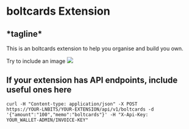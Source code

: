 <h1>boltcards Extension</h1>
<h2>*tagline*</h2>
This is an boltcards extension to help you organise and build you own.

Try to include an image
<img src="https://i.imgur.com/9i4xcQB.png">


<h2>If your extension has API endpoints, include useful ones here</h2>

<code>curl -H "Content-type: application/json" -X POST https://YOUR-LNBITS/YOUR-EXTENSION/api/v1/boltcards -d '{"amount":"100","memo":"boltcards"}' -H "X-Api-Key: YOUR_WALLET-ADMIN/INVOICE-KEY"</code>
